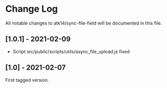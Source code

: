 # Change Log
All notable changes to atk14/sync-file-field will be documented in this file.

## [1.0.1] - 2021-02-09

- Script src/public/scripts/utils/async_file_upload.js fixed

## [1.0] - 2021-02-07

First tagged version.
